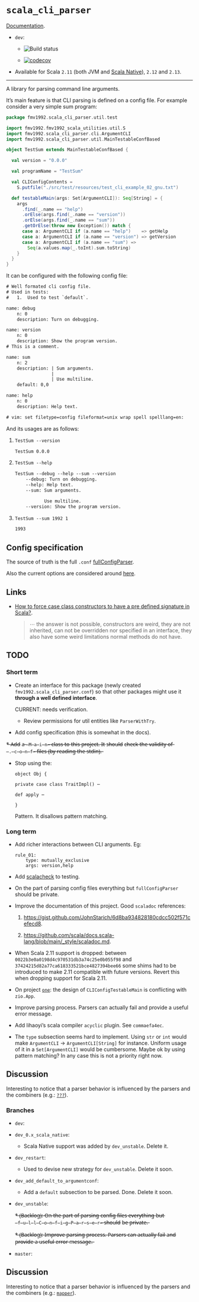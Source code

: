 [comment]: # ( ???: XXX: Do not edit this file directly! Edit `./documentation/readme.md` and `make` this file.)

# `scala_cli_parser`

[Documentation](http://fmv1992.github.io/scala_cli_parser/latest/api).

  - `dev`:
    
      - ![Build
        status](https://travis-ci.com/fmv1992/scala_cli_parser.svg?branch=dev)
    
      - [![codecov](https://codecov.io/gh/fmv1992/scala_cli_parser/branch/dev/graph/badge.svg)](https://codecov.io/gh/fmv1992/scala_cli_parser)

  - Available for Scala `2.11` (both JVM and [Scala
    Native](http://www.scala-native.org/en/latest/user/sbt.html)),
    `2.12` and `2.13`.

-----

A library for parsing command line arguments.

It’s main feature is that CLI parsing is defined on a config file. For
example consider a very simple sum program:

``` scala numberLines
package fmv1992.scala_cli_parser.util.test

import fmv1992.fmv1992_scala_utilities.util.S
import fmv1992.scala_cli_parser.cli.ArgumentCLI
import fmv1992.scala_cli_parser.util.MainTestableConfBased

object TestSum extends MainTestableConfBased {

  val version = "0.0.0"

  val programName = "TestSum"

  val CLIConfigContents =
    S.putfile("./src/test/resources/test_cli_example_02_gnu.txt")

  def testableMain(args: Set[ArgumentCLI]): Seq[String] = {
    args
      .find(_.name == "help")
      .orElse(args.find(_.name == "version"))
      .orElse(args.find(_.name == "sum"))
      .getOrElse(throw new Exception()) match {
      case a: ArgumentCLI if (a.name == "help")    => getHelp
      case a: ArgumentCLI if (a.name == "version") => getVersion
      case a: ArgumentCLI if (a.name == "sum") =>
        Seq(a.values.map(_.toInt).sum.toString)
    }
  }
}
```

It can be configured with the following config file:

``` default numberLines
# Well formated cli config file.
# Used in tests:
#   1.  Used to test `default`.

name: debug
    n: 0
    description: Turn on debugging.

name: version
    n: 0
    description: Show the program version.
# This is a comment.

name: sum
    n: 2
    description: | Sum arguments.
                 |
                 | Use multiline.
    default: 0,0

name: help
    n: 0
    description: Help text.

# vim: set filetype=config fileformat=unix wrap spell spelllang=en:
```

And its usages are as follows:

1.  ``` default numberLines
    TestSum --version
    ```
    
    ``` default numberLines
    TestSum 0.0.0
    ```

2.  ``` default numberLines
    TestSum --help
    ```
    
    ``` default numberLines
    TestSum --debug --help --sum --version
        --debug: Turn on debugging.
        --help: Help text.
        --sum: Sum arguments.
    
               Use multiline.
        --version: Show the program version.
    ```

3.  ``` default numberLines
    TestSum --sum 1992 1
    ```
    
    ``` default numberLines
    1993
    ```

## Config specification

The source of truth is the full `.conf`
[fullConfigParser](https://github.com/fmv1992/scala_cli_parser/blob/4d0e4ab10951b81cec7f2fe8d8c0ce5e08a1308a/scala_cli_parser/src/main/scala/conf/ConfigFileParser.scala#L22).

Also the current options are considered around
[here](https://github.com/fmv1992/scala_cli_parser/blob/4d0e4ab10951b81cec7f2fe8d8c0ce5e08a1308a/scala_cli_parser/src/main/scala/cli/ParserCLI.scala#L153).

## Links

  - [How to force case class constructors to have a pre defined
    signature in
    Scala?](https://stackoverflow.com/questions/65544763/how-to-force-case-class-constructors-to-have-a-pre-defined-signature-in-scala).
    
    > ⋯ the answer is not possible, constructors are weird, they are not
    > inherited, can not be overridden nor specified in an interface,
    > they also have some weird limitations normal methods do not have.

## TODO

### Short term

  - Create an interface for this package (newly created
    `fmv1992.scala_cli_parser.conf`) so that other packages might use it
    **through a well defined interface**.
    
    CURRENT: needs verification.
    
      - Review permissions for util entities like `ParserWithTry`.

  - Add config specification (this is somewhat in the docs).

\*̶ A̶d̶d̶ a̶ `̶M̶a̶i̶n̶`̶ c̶l̶a̶s̶s̶ t̶o̶ t̶h̶i̶s̶ p̶r̶o̶j̶e̶c̶t̶.̶
I̶t̶ s̶h̶o̶u̶l̶d̶ c̶h̶e̶c̶k̶ t̶h̶e̶ v̶a̶l̶i̶d̶i̶t̶y̶ o̶f̶
`̶.̶c̶o̶n̶f̶`̶ f̶i̶l̶e̶s̶ (̶b̶y̶ r̶e̶a̶d̶i̶n̶g̶ t̶h̶e̶
s̶t̶d̶i̶n̶)̶.̶

  - Stop using the:
    
        object Obj {
        
        private case class TraitImpl() ⋯
        
        def apply ⋯
        
        }
    
    Pattern. It disallows pattern matching.

### Long term

  - Add richer interactions between CLI arguments. Eg:
    
        rule_01:
            type: mutually_exclusive
            args: version,help

  - Add [scalacheck](https://www.scalacheck.org/) to testing.

  - On the part of parsing config files everything but
    `fullConfigParser` should be private.

  - Improve the documentation of this project. Good `scaladoc`
    references:
    
    1.  <https://gist.github.com/JohnStarich/6d8ba934828180cdcc502f571cefecd8>.
    
    2.  <https://github.com/scala/docs.scala-lang/blob/main/_style/scaladoc.md>.

  - When Scala 2.11 support is dropped: between
    `0022b3e0a0198d4c970531db3a74c25e0b055f98` and
    `37424215d82a77ca618333521bce4827394bee66` some shims had to be
    introduced to make 2.11 compatible with future versions. Revert this
    when dropping support for Scala 2.11.

  - On project
    [`one`](https://github.com/SemanticSugar/one/blob/947e498e0b46ce7a27a5fb2d6e7ba67685c85b7e/one/src/main/scala/One.scala#L15):
    the design of `CLIConfigTestableMain` is conflicting with `zio.App`.
    
    <!-- Fix wrong vim highlighting [](www) -->

  - Improve parsing process. Parsers can actually fail and provide a
    useful error message.

  - Add lihaoyi’s scala compiler `acyclic` plugin. See `commaefa4ec`.

  - The `type` subsection seems hard to implement. Using `str` or `int`
    would make `ArgumentCLI` → `ArgumentCLI[String]` for instance.
    Uniform usage of it in a `Set[ArgumentCLI]` would be cumbersome.
    Maybe ok by using pattern matching? In any case this is not a
    priority right now.

## Discussion

Interesting to notice that a parser behavior is influenced by the
parsers and the combiners (e.g.: [`???`]()).

### Branches

  - `dev`:

  - `dev_0.x_scala_native`:
    
      - Scala Native support was added by `dev_unstable`. Delete it.

  - `dev_restart`:
    
      - Used to devise new strategy for `dev_unstable`. Delete it soon.

  - `dev_add_default_to_argumentconf`:
    
      - Add a `default` subsection to be parsed. Done. Delete it soon.

  - `dev_unstable`:
    
    \*̶ (̶B̶a̶c̶k̶l̶o̶g̶)̶:̶ O̶n̶ t̶h̶e̶ p̶a̶r̶t̶ o̶f̶ p̶a̶r̶s̶i̶n̶g̶
    c̶o̶n̶f̶i̶g̶ f̶i̶l̶e̶s̶ e̶v̶e̶r̶y̶t̶h̶i̶n̶g̶ b̶u̶t̶
    `̶f̶u̶l̶l̶C̶o̶n̶f̶i̶g̶P̶a̶r̶s̶e̶r̶`̶ s̶h̶o̶u̶l̶d̶ b̶e̶
    p̶r̶i̶v̶a̶t̶e̶.̶
    
    \*̶ (̶B̶a̶c̶k̶l̶o̶g̶)̶:̶ I̶m̶p̶r̶o̶v̶e̶ p̶a̶r̶s̶i̶n̶g̶
    p̶r̶o̶c̶e̶s̶s̶.̶ P̶a̶r̶s̶e̶r̶s̶ c̶a̶n̶ a̶c̶t̶u̶a̶l̶l̶y̶
    f̶a̶i̶l̶ a̶n̶d̶ p̶r̶o̶v̶i̶d̶e̶ a̶ u̶s̶e̶f̶u̶l̶ e̶r̶r̶o̶r̶
    m̶e̶s̶s̶a̶g̶e̶.̶

  - `master`:

## Discussion

Interesting to notice that a parser behavior is influenced by the
parsers and the combiners (e.g.:
[`mapper`](https://github.com/fmv1992/scala_cli_parser/blob/e62ad7327eb7e46406bb94bf40ad82e418f4550b/scala_cli_parser/src/main/scala/conf/ParserUtils.scala#L125)).

<!-- vim: set foldexpr=0 filetype=pandoc fileformat=unix nowrap spell spelllang=en: -->
